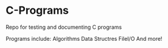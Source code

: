 # C-Programs
Repo for testing and documenting C programs

Programs include:
Algorithms
Data Structres
FileI/O
And more!